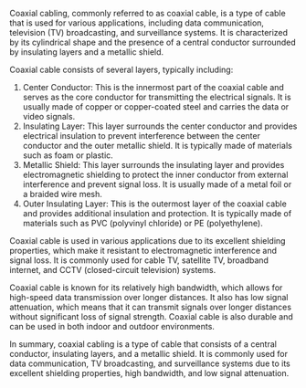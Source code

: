 Coaxial cabling, commonly referred to as coaxial cable, is a type of cable that is used for various applications, including data communication, television (TV) broadcasting, and surveillance systems. It is characterized by its cylindrical shape and the presence of a central conductor surrounded by insulating layers and a metallic shield.

Coaxial cable consists of several layers, typically including:

1. Center Conductor: This is the innermost part of the coaxial cable and serves as the core conductor for transmitting the electrical signals. It is usually made of copper or copper-coated steel and carries the data or video signals.
2. Insulating Layer: This layer surrounds the center conductor and provides electrical insulation to prevent interference between the center conductor and the outer metallic shield. It is typically made of materials such as foam or plastic.
3. Metallic Shield: This layer surrounds the insulating layer and provides electromagnetic shielding to protect the inner conductor from external interference and prevent signal loss. It is usually made of a metal foil or a braided wire mesh.
4. Outer Insulating Layer: This is the outermost layer of the coaxial cable and provides additional insulation and protection. It is typically made of materials such as PVC (polyvinyl chloride) or PE (polyethylene).

Coaxial cable is used in various applications due to its excellent shielding properties, which make it resistant to electromagnetic interference and signal loss. It is commonly used for cable TV, satellite TV, broadband internet, and CCTV (closed-circuit television) systems.

Coaxial cable is known for its relatively high bandwidth, which allows for high-speed data transmission over longer distances. It also has low signal attenuation, which means that it can transmit signals over longer distances without significant loss of signal strength. Coaxial cable is also durable and can be used in both indoor and outdoor environments.

In summary, coaxial cabling is a type of cable that consists of a central conductor, insulating layers, and a metallic shield. It is commonly used for data communication, TV broadcasting, and surveillance systems due to its excellent shielding properties, high bandwidth, and low signal attenuation.